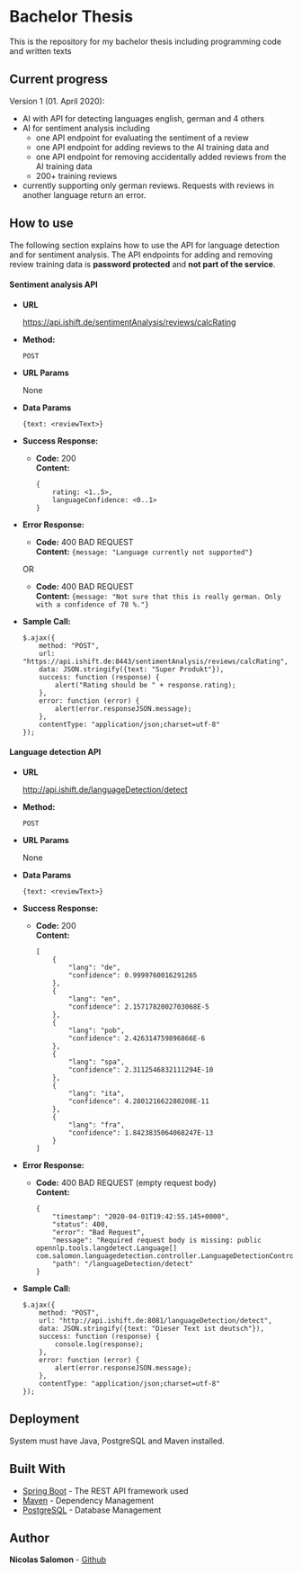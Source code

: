 # Bachelor Thesis

This is the repository for my bachelor thesis including programming code and written texts

## Current progress

Version 1 (01. April 2020):
* AI with API for detecting languages english, german and 4 others
* AI for sentiment analysis including
    * one API endpoint for evaluating the sentiment of a review
    * one API endpoint for adding reviews to the AI training data and
    * one API endpoint for removing accidentally added reviews from the AI training data
    * 200+ training reviews 
* currently supporting only german reviews. Requests with reviews in another language return an error.


## How to use

The following section explains how to use the API for language detection and for sentiment analysis.
The API endpoints for adding and removing review training data is **password protected** and **not part of the service**.

#### Sentiment analysis API

* **URL**

  https://api.ishift.de/sentimentAnalysis/reviews/calcRating

* **Method:**
  
  `POST`
  
*  **URL Params**

   None 

* **Data Params**

  `{text: <reviewText>}`

* **Success Response:**
  
  * **Code:** 200 <br />
    **Content:** 
    ```
    {
        rating: <1..5>, 
        languageConfidence: <0..1>
    }
    ```
 
* **Error Response:**

  * **Code:** 400 BAD REQUEST <br />
    **Content:** `{message: "Language currently not supported"}`

  OR

  * **Code:** 400 BAD REQUEST <br />
    **Content:** `{message: "Not sure that this is really german. Only with a confidence of 78 %."}`

* **Sample Call:**

  ```
  $.ajax({
      method: "POST",
      url: "https://api.ishift.de:8443/sentimentAnalysis/reviews/calcRating",
      data: JSON.stringify({text: "Super Produkt"}),
      success: function (response) {
          alert("Rating should be " + response.rating);
      },
      error: function (error) {
          alert(error.responseJSON.message);
      },
      contentType: "application/json;charset=utf-8"
  });
  ``` 

#### Language detection API

* **URL**

  http://api.ishift.de/languageDetection/detect

* **Method:**
  
  `POST`
  
*  **URL Params**

   None 

* **Data Params**

  `{text: <reviewText>}`

* **Success Response:**
  
  * **Code:** 200 <br />
    **Content:** 
    ```
    [
        {
            "lang": "de",
            "confidence": 0.9999760016291265
        },
        {
            "lang": "en",
            "confidence": 2.1571782002703068E-5
        },
        {
            "lang": "pob",
            "confidence": 2.426314759896866E-6
        },
        {
            "lang": "spa",
            "confidence": 2.3112546832111294E-10
        },
        {
            "lang": "ita",
            "confidence": 4.280121662280208E-11
        },
        {
            "lang": "fra",
            "confidence": 1.8423835064068247E-13
        }
    ]
    ```
 
* **Error Response:**

  * **Code:** 400 BAD REQUEST (empty request body) <br />
    **Content:** 
    ```
    {
        "timestamp": "2020-04-01T19:42:55.145+0000",
        "status": 400,
        "error": "Bad Request",
        "message": "Required request body is missing: public opennlp.tools.langdetect.Language[] com.salomon.languagedetection.controller.LanguageDetectionController.detectLanguage(com.salomon.languagedetection.model.TextModel)",
        "path": "/languageDetection/detect"
    }
    ```

* **Sample Call:**

  ```
  $.ajax({
      method: "POST",
      url: "http://api.ishift.de:8081/languageDetection/detect",
      data: JSON.stringify({text: "Dieser Text ist deutsch"}),
      success: function (response) {
          console.log(response);
      },
      error: function (error) {
          alert(error.responseJSON.message);
      },
      contentType: "application/json;charset=utf-8"
  });
  ``` 

## Deployment

System must have Java, PostgreSQL and Maven installed.

## Built With

* [Spring Boot](https://spring.io/projects/spring-boot) - The REST API framework used
* [Maven](https://maven.apache.org/) - Dependency Management
* [PostgreSQL](https://www.postgresql.org/) - Database Management

## Author

**Nicolas Salomon** - [Github](https://github.com/nicolassalo/)

